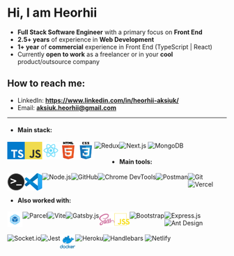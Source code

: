 # Hi, I am Heorhii

- **Full Stack Software Engineer** with a primary focus on **Front End**
- **2.5+ years** of experience in **Web Development**
- **1+ year** of **commercial** experience in Front End (TypeScript | React)
- Currently **open to work** as a freelancer or in your **cool** product/outsource company

## How to reach me:

- LinkedIn: **https://www.linkedin.com/in/heorhii-aksiuk/**
- Email: **aksiuk.heorhii@gmail.com**

---

- #### Main stack:
<img align="left" alt="TypeScript" height="40px" title ="TypeScript" src="https://raw.githubusercontent.com/github/explore/80688e429a7d4ef2fca1e82350fe8e3517d3494d/topics/typescript/typescript.png" />
<img align="left" alt="JavaScript" height="40px" title ="JavaScript ES6+" src="https://raw.githubusercontent.com/github/explore/80688e429a7d4ef2fca1e82350fe8e3517d3494d/topics/javascript/javascript.png" />
<img align="left" alt="React" height="40px" title ="React"  src="https://raw.githubusercontent.com/github/explore/80688e429a7d4ef2fca1e82350fe8e3517d3494d/topics/react/react.png" />
<img alt="Next.js" title="Next.js" height="40px" src="https://static-00.iconduck.com/assets.00/next-js-icon-512x512-zuauazrk.png" />

<img align="left" alt="HTML5" height="40px" title ="HTML5" src="https://raw.githubusercontent.com/github/explore/80688e429a7d4ef2fca1e82350fe8e3517d3494d/topics/html/html.png" />
<img align="left" alt="CSS3" height="40px" title ="CSS3"  src="https://raw.githubusercontent.com/github/explore/80688e429a7d4ef2fca1e82350fe8e3517d3494d/topics/css/css.png" />
<img align="left" alt="Redux" height="40px" title ="Redux"  src="https://cdn.worldvectorlogo.com/logos/redux.svg" />
<img alt="MongoDB" title ="MongoDB" height="40px" src="https://cdn.icon-icons.com/icons2/2415/PNG/512/mongodb_original_logo_icon_146424.png" />

- #### Main tools:

<img align="left" alt="Terminal" height="40px" title ="Terminal"  src="https://raw.githubusercontent.com/github/explore/80688e429a7d4ef2fca1e82350fe8e3517d3494d/topics/terminal/terminal.png" />
<img align="left" alt="Visual Studio Code" height="40px" title ="VSCode"  src="https://raw.githubusercontent.com/github/explore/80688e429a7d4ef2fca1e82350fe8e3517d3494d/topics/visual-studio-code/visual-studio-code.png" />
<img align="left" alt="Node.js" height="40px" title ="Node.js" src="https://seeklogo.com/images/N/nodejs-logo-FBE122E377-seeklogo.com.png" />
<img alt="Git" height="40px" title ="Git"  src="https://blog.kakaocdn.net/dn/VwCrS/btqG7q5dOL0/Rj7ChN2BlCQaI76QiQllFk/img.png" />

<img align="left" alt="GitHub" height="40px" title ="GitHub"  src="https://cdn-icons-png.flaticon.com/512/25/25231.png" />

<img align="left" alt="Chrome DevTools" title ="Chrome DevTools" height="40px" src="https://static-00.iconduck.com/assets.00/chrome-devtools-icon-256x256-s41ravx1.png" />
<img align="left" alt="Postman"  title ="Postman" height="40px" src="https://iconape.com/wp-content/png_logo_vector/postman.png" />
<img alt="Vercel" title ="Vercel" height="40px" src="https://assets.vercel.com/image/upload/front/favicon/vercel/180x180.png" />

- #### Also worked with:

<img align="left" alt="Webpack" height="35px" title ="Webpack" src="https://raw.githubusercontent.com/github/explore/80688e429a7d4ef2fca1e82350fe8e3517d3494d/topics/webpack/webpack.png" />
<img align="left" alt="Parcel" height="35px" title ="Parcel" src="https://uk.parceljs.org/assets/parcel-front.png" />
<img align="left" alt="Vite" height="35px" title ="Vite" src="https://upload.wikimedia.org/wikipedia/commons/thumb/f/f1/Vitejs-logo.svg/2078px-Vitejs-logo.svg.png" />
<img align="left" alt="Gatsby.js" title="Gatsby.js" height="35px" src="https://seeklogo.com/images/G/gatsby-logo-1A245AD37F-seeklogo.com.png" />
<img alt="Express.js" height="35px" title ="Express.js"  src="https://adware-technologies.s3.amazonaws.com/uploads/technology/thumbnail/20/express-js.png" />

<img align="left" alt="Sass" height="35px" title ="SASS(SCSS)"  src="https://raw.githubusercontent.com/github/explore/80688e429a7d4ef2fca1e82350fe8e3517d3494d/topics/sass/sass.png" />
<img align="left" alt="JSS" height="35px" title ="CSS-in-JS"  src="./icons/jss.svg" />
<img align="left" alt="Bootstrap" height="35px" title ="Bootstrap"  src="https://upload.wikimedia.org/wikipedia/commons/thumb/b/b2/Bootstrap_logo.svg/1280px-Bootstrap_logo.svg.png" />
<img align="left" alt="Ant Design" height="35px" title ="Ant Design"  src="https://seeklogo.com/images/A/ant-design-logo-EAB6B3D5D9-seeklogo.com.png" />
<img alt="Handlebars" height="35px" title ="Handlebars"  src="https://cdn.icon-icons.com/icons2/2415/PNG/512/handlebars_original_wordmark_logo_icon_146484.png" />

<img align="left" alt="Socket.io" height="35px" title ="Socket.io" src="https://upload.wikimedia.org/wikipedia/commons/thumb/9/96/Socket-io.svg/640px-Socket-io.svg.png" />
<img align="left" alt="Jest" height="35px" title ="Jest" src="https://www.svgrepo.com/show/353930/jest.svg" />
<img align="left" alt="Docker" title="Docker" height="35px" src="https://raw.githubusercontent.com/github/explore/80688e429a7d4ef2fca1e82350fe8e3517d3494d/topics/docker/docker.png" />
<img align="left" alt="Heroku" height="35px" title ="Heroku" src="https://cdn-icons-png.flaticon.com/512/873/873120.png" />
<img alt="Netlify" title="Netlify" height="35px" src="https://cdn.worldvectorlogo.com/logos/netlify.svg" />

<!-- <img align="left" alt="Cloudinary" height="35px" title ="Cloudinary"  src="https://res.cloudinary.com/demo/image/upload/e_shadow:90,x_15,y_15,co_rgb:0B70B6/c_pad,ar_1.0/w_200,f_auto,q_auto/cloudinary_icon.png" /> -->
<!--

<img align="left" alt="npm" height="40px" title ="npm" src="https://authy.com/wp-content/uploads/npm-logo.png" />

- #### Currently learning:


 ## Experience working with technologies by years (since):

> 2021

<img align="left" alt="HTML5" height="30px" title ="HTML5" src="https://raw.githubusercontent.com/github/explore/80688e429a7d4ef2fca1e82350fe8e3517d3494d/topics/html/html.png" />

<img align="left" alt="CSS3" height="30px" title ="CSS3"  src="https://raw.githubusercontent.com/github/explore/80688e429a7d4ef2fca1e82350fe8e3517d3494d/topics/css/css.png" />

<img align="left" alt="Sass" height="30px" title ="SASS(SCSS)"  src="https://raw.githubusercontent.com/github/explore/80688e429a7d4ef2fca1e82350fe8e3517d3494d/topics/sass/sass.png" />

<img align="left" alt="JavaScript" height="30px" title ="JavaScript ES6+" src="https://raw.githubusercontent.com/github/explore/80688e429a7d4ef2fca1e82350fe8e3517d3494d/topics/javascript/javascript.png" />

<img align="left" alt="React" height="30px" title ="React"  src="https://raw.githubusercontent.com/github/explore/80688e429a7d4ef2fca1e82350fe8e3517d3494d/topics/react/react.png" />

<img alt="Redux" height="30px" title ="Redux"  src="https://cdn.worldvectorlogo.com/logos/redux.svg" />

> 2022

<img align="left" alt="Node.js" height="30px" title ="Node.js" src="https://seeklogo.com/images/N/nodejs-logo-FBE122E377-seeklogo.com.png" />

<img align="left" alt="MongoDB" title ="MongoDB" height="30px" src="https://cdn.icon-icons.com/icons2/2415/PNG/512/mongodb_original_logo_icon_146424.png" />

<img alt="JSS" height="30px" title ="CSS-in-JS"  src="./JSS.png" />

> 2023

<img align="left" alt="TypeScript" height="30px" title ="TypeScript" src="https://raw.githubusercontent.com/github/explore/80688e429a7d4ef2fca1e82350fe8e3517d3494d/topics/typescript/typescript.png" /> -->
